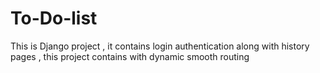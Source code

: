 # To-Do-list
This is Django project , it contains login authentication along with history pages , this project contains with dynamic smooth routing 
